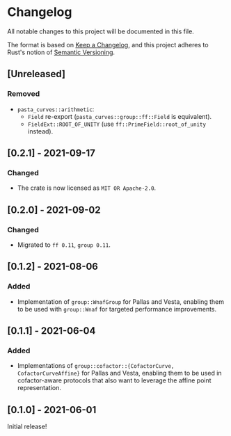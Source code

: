 # Changelog
All notable changes to this project will be documented in this file.

The format is based on [Keep a Changelog](https://keepachangelog.com/en/1.0.0/),
and this project adheres to Rust's notion of
[Semantic Versioning](https://semver.org/spec/v2.0.0.html).

## [Unreleased]
### Removed
- `pasta_curves::arithmetic`:
  - `Field` re-export (`pasta_curves::group::ff::Field` is equivalent).
  - `FieldExt::ROOT_OF_UNITY` (use `ff::PrimeField::root_of_unity` instead).

## [0.2.1] - 2021-09-17
### Changed
- The crate is now licensed as `MIT OR Apache-2.0`.

## [0.2.0] - 2021-09-02
### Changed
- Migrated to `ff 0.11`, `group 0.11`.

## [0.1.2] - 2021-08-06
### Added
- Implementation of `group::WnafGroup` for Pallas and Vesta, enabling them to be
  used with `group::Wnaf` for targeted performance improvements.

## [0.1.1] - 2021-06-04
### Added
- Implementations of `group::cofactor::{CofactorCurve, CofactorCurveAffine}` for
  Pallas and Vesta, enabling them to be used in cofactor-aware protocols that
  also want to leverage the affine point representation.

## [0.1.0] - 2021-06-01
Initial release!
